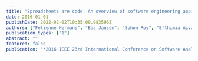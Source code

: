 ```yaml
---
title: "Spreadsheets are code: An overview of software engineering approaches applied to spreadsheets"
date: 2016-01-01
publishDate: 2022-02-02T10:35:00.983596Z
authors: ["Felienne Hermans", "Bas Jansen", "Sohon Roy", "Efthimia Aivaloglou", "Alaaeddin Swidan", "David Hoepelman"]
publication_types: ["1"]
abstract: ""
featured: false
publication: "*2016 IEEE 23rd International Conference on Software Analysis, Evolution, and Reengineering (SANER)*"
---
```


